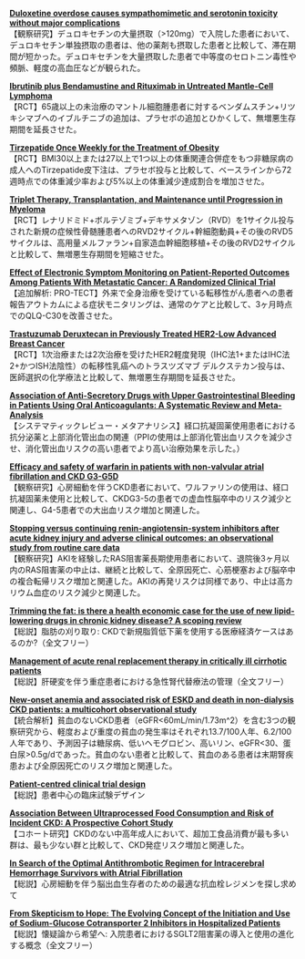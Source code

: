 [**Duloxetine overdose causes sympathomimetic and serotonin toxicity without major complications**](https://pubmed.ncbi.nlm.nih.gov/35658766/)  
【観察研究】デュロキセチンの大量摂取（>120mg）で入院した患者において、デュロキセチン単独摂取の患者は、他の薬剤も摂取した患者と比較して、滞在期間が短かった。デュロキセチンを大量摂取した患者で中等度のセロトニン毒性や頻脈、軽度の高血圧などが観られた。

[**Ibrutinib plus Bendamustine and Rituximab in Untreated Mantle-Cell Lymphoma**](https://pubmed.ncbi.nlm.nih.gov/35657079/)  
【RCT】65歳以上の未治療のマントル細胞腫患者に対するベンダムスチン+リツキシマブへのイブルチニブの追加は、プラセボの追加とひかくして、無増悪生存期間を延長させた。

[**Tirzepatide Once Weekly for the Treatment of Obesity**](https://pubmed.ncbi.nlm.nih.gov/35658024/)  
【RCT】BMI30以上または27以上で1つ以上の体重関連合併症をもつ非糖尿病の成人へのTirzepatide皮下注は、プラセボ投与と比較して、ベースラインから72週時点での体重減少率および5%以上の体重減少達成割合を増加させた。

[**Triplet Therapy, Transplantation, and Maintenance until Progression in Myeloma**](https://pubmed.ncbi.nlm.nih.gov/35660812/)  
【RCT】レナリドミド+ボルテゾミブ+デキサメタゾン（RVD）を1サイクル投与された新規の症候性骨髄腫患者へのRVD2サイクル+幹細胞動員+その後のRVD5サイクルは、高用量メルファラン+自家造血幹細胞移植+その後のRVD2サイクルと比較して、無増悪生存期間を短縮させた。

[**Effect of Electronic Symptom Monitoring on Patient-Reported Outcomes Among Patients With Metastatic Cancer: A Randomized Clinical Trial**](https://pubmed.ncbi.nlm.nih.gov/35661856/)  
【追加解析: PRO-TECT】外来で全身治療を受けている転移性がん患者への患者報告アウトカムによる症状モニタリングは、通常のケアと比較して、3ヶ月時点でのQLQ-C30を改善させた。

[**Trastuzumab Deruxtecan in Previously Treated HER2-Low Advanced Breast Cancer**](https://pubmed.ncbi.nlm.nih.gov/35665782/)  
【RCT】1次治療または2次治療を受けたHER2軽度発現（IHC法1+またはIHC法2+かつISH法陰性）の転移性乳癌へのトラスツズマブ デルクステカン投与は、医師選択の化学療法と比較して、無増悪生存期間を延長させた。

[**Association of Anti-Secretory Drugs with Upper Gastrointestinal Bleeding in Patients Using Oral Anticoagulants: A Systematic Review and Meta-Analysis**](https://pubmed.ncbi.nlm.nih.gov/35679879/)  
【システマティックレビュー・メタアナリシス】経口抗凝固薬使用患者における抗分泌薬と上部消化管出血の関連（PPIの使用は上部消化管出血リスクを減少させ、消化管出血リスクの高い患者でより高い治療効果を示した。）

[**Efficacy and safety of warfarin in patients with non-valvular atrial fibrillation and CKD G3-G5D**](https://pubmed.ncbi.nlm.nih.gov/35664263/)  
【観察研究】心房細動を伴うCKD患者において、ワルファリンの使用は、経口抗凝固薬未使用と比較して、CKDG3-5の患者での虚血性脳卒中のリスク減少と関連し、G4-5患者での大出血リスク増加と関連した。

[**Stopping versus continuing renin-angiotensin-system inhibitors after acute kidney injury and adverse clinical outcomes: an observational study from routine care data**](https://pubmed.ncbi.nlm.nih.gov/35664269/)  
【観察研究】AKIを経験したRAS阻害薬長期使用患者において、退院後3ヶ月以内のRAS阻害薬の中止は、継続と比較して、全原因死亡、心筋梗塞および脳卒中の複合転帰リスク増加と関連した。AKIの再発リスクは同様であり、中止は高カリウム血症のリスク減少と関連した。

[**Trimming the fat: is there a health economic case for the use of new lipid-lowering drugs in chronic kidney disease? A scoping review**](https://pubmed.ncbi.nlm.nih.gov/35664276/)  
【総説】脂肪の刈り取り: CKDで新規脂質低下薬を使用する医療経済ケースはあるのか?（全文フリー）

[**Management of acute renal replacement therapy in critically ill cirrhotic patients**](https://pubmed.ncbi.nlm.nih.gov/35664279/)  
【総説】肝硬変を伴う重症患者における急性腎代替療法の管理（全文フリー）

[**New-onset anemia and associated risk of ESKD and death in non-dialysis CKD patients: a multicohort observational study**](https://pubmed.ncbi.nlm.nih.gov/35664282/)  
【統合解析】貧血のないCKD患者（eGFR<60mL/min/1.73m^2）を含む3つの観察研究から、軽度および重度の貧血の発生率はそれぞれ13.7/100人年、6.2/100人年であり、予測因子は糖尿病、低いヘモグロビン、高いリン、eGFR<30、蛋白尿>0.5g/dであった。貧血のない患者と比較して、貧血のある患者は末期腎疾患および全原因死亡のリスク増加と関連した。

[**Patient-centred clinical trial design**](https://pubmed.ncbi.nlm.nih.gov/35668231/)  
【総説】患者中心の臨床試験デザイン

[**Association Between Ultraprocessed Food Consumption and Risk of Incident CKD: A Prospective Cohort Study**](https://pubmed.ncbi.nlm.nih.gov/35679994/)  
【コホート研究】CKDのない中高年成人において、超加工食品消費が最も多い群は、最も少ない群と比較して、CKD発症リスク増加と関連した。

[**In Search of the Optimal Antithrombotic Regimen for Intracerebral Hemorrhage Survivors with Atrial Fibrillation**](https://pubmed.ncbi.nlm.nih.gov/35657478/)  
【総説】心房細動を伴う脳出血生存者のための最適な抗血栓レジメンを探し求めて

[**From Skepticism to Hope: The Evolving Concept of the Initiation and Use of Sodium-Glucose Cotransporter 2 Inhibitors in Hospitalized Patients**](https://pubmed.ncbi.nlm.nih.gov/35678922/)  
【総説】懐疑論から希望へ: 入院患者におけるSGLT2阻害薬の導入と使用の進化する概念（全文フリー）
